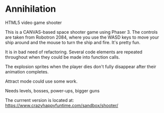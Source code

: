 # Annihilation
HTML5 video game shooter

This is a CANVAS-based space shooter game using Phaser 3. The controls are taken from Robotron 2084, where you use the WASD keys to move your ship around and the mouse to turn the ship and fire. It's pretty fun.

It is in bad need of refactoring. Several code elements are repeated throughout when they could be made into function calls.

The explosion sprites when the player dies don't fully disappear after their animation completes.

Attract mode could use some work.

Needs levels, bosses, power-ups, bigger guns

The currrent version is located at: https://www.crazyhappyfuntime.com/sandbox/shooter/


